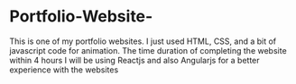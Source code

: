 # Portfolio-Website-
This is one of my portfolio websites. I just used HTML, CSS, and a bit of javascript code for animation. The time duration of completing the website within 4 hours
I will be using Reactjs and also Angularjs for a better experience with the websites 
